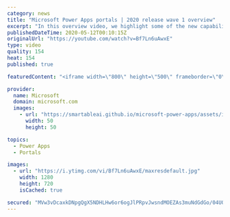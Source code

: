 ```yaml
---
category: news
title: "Microsoft Power Apps portals | 2020 release wave 1 overview"
excerpt: "In this overview video, we highlight some of the new capabilities included in the latest update to Microsoft Power Apps portals.     Here are the capabilities covered:   •    Power BI integration, so you can quickly add Power BI reports, tables, and dashboards to your portals without coding.  •    Themes"
publishedDateTime: 2020-05-12T00:10:15Z
originalUrl: "https://youtube.com/watch?v=Bf7Ln6uAwxE"
type: video
quality: 154
heat: 154
published: true

featuredContent: "<iframe width=\"800\" height=\"500\" frameborder=\"0\" src=\"https://www.youtube.com/embed/Bf7Ln6uAwxE\" allow=\"accelerometer; autoplay; encrypted-media; gyroscope; picture-in-picture\" allowfullscreen></iframe>"

provider:
  name: Microsoft
  domain: microsoft.com
  images:
    - url: "https://smartableai.github.io/microsoft-power-apps/assets/images/organizations/microsoft.com-50x50.jpg"
      width: 50
      height: 50

topics:
  - Power Apps
  - Portals

images:
  - url: "https://i.ytimg.com/vi/Bf7Ln6uAwxE/maxresdefault.jpg"
    width: 1280
    height: 720
    isCached: true

secured: "MVw3vDcaxkDNpgQgX5NDHLHw6or6ogJlPRpvJwsndMOEZAs3muNdGdGo/04UQfUGhrobGE+Fxa6ffpbB+4ViYSl7SFyTDUAxDmrnfNU0TBBGWRv66L+lDOiozO/b2D0J3/duM8YTmI6auwT0zW61Fnqe79o/Io85hermCInCxUp84AQyA3Nx8ikprFTSGFzH4TB9+s3tglf/hG1p9OZJC9SydDsv+vdQz2AM8/HR0AevP13n07ubyUPlkLr94QIywJMnoradNTfO7UINACIuzo6kVjDvxtnq8i6eng64J0DyZqd5oNuU+Tv2Kx57GcrY62oiWN2+pv+EslR7MtUBeXYWCCtZNn+19V64ATJeSeEa8bkILu29E6Ugoayno490tOOfaOxokLwkT4m9JvU7u6YrN/BsiOdsZ/abdJ8rJZ6Dq9LkbTKYa4VO4pA/nVoO;LjY+LtzK6Om2xU3BYZCadg=="
---
```


